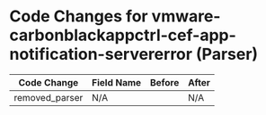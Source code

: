 # Code Changes for vmware-carbonblackappctrl-cef-app-notification-servererror (Parser)

| Code Change | Field Name | Before | After |
|-------------|------------|--------|-------|
| removed_parser | N/A |  | N/A |